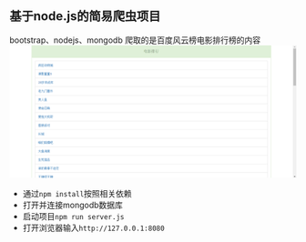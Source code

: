 ## 基于node.js的简易爬虫项目
bootstrap、nodejs、mongodb
爬取的是百度风云榜电影排行榜的内容
![图片](/views/pic.png)
- 通过```npm install```按照相关依赖
- 打开并连接mongodb数据库
- 启动项目```npm run server.js```
- 打开浏览器输入```http://127.0.0.1:8080```
